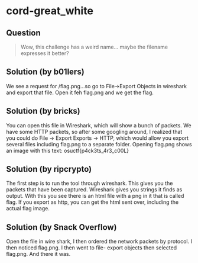 # cord-great_white

## Question

> Wow, this challenge has a weird name... maybe the filename expresses it better?

## Solution (by b01lers)
We see a request for /flag.png...so go to File->Export Objects in wireshark and export that file. Open it feh flag.png and we get the flag.

## Solution (by bricks)
You can open this file in Wireshark, which will show a bunch of packets. We have some HTTP packets, so after some googling around, I realized that you could do File -> Export Exports -> HTTP, which would allow you export several files including flag.png to a separate folder. Opening flag.png shows an image with this text: osuctf{p4ck3ts_4r3_c00L}

## Solution (by ripcrypto)
The first step is to run the tool through wireshark. This gives you the packets that have been captured. Wireshark gives you strings it finds as output. With this you see there is an html file with a png in it that is called flag. If you export as http, you can get the html sent over, including the actual flag image.

## Solution (by Snack Overflow)
Open the file in wire shark, I then ordered the network packets by protocol. I then noticed flag.png. I then went to file- export objects then selected flag.png. And there it was.
